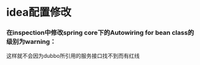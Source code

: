 # idea配置修改

### 在inspection中修改spring core下的Autowiring for bean class的级别为warning：

这样就不会因为dubbo所引用的服务接口找不到而有红线

